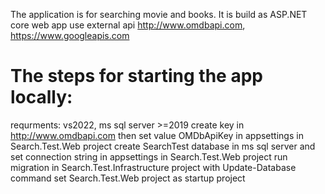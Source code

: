 The application is for searching movie and books.
It is build as ASP.NET core web app use external api  http://www.omdbapi.com, https://www.googleapis.com
# The steps for starting the app locally:
 requrments: vs2022, ms sql server >=2019
 create key in http://www.omdbapi.com then set value OMDbApiKey in appsettings in Search.Test.Web project 
 create SearchTest database in ms sql server and set connection string in appsettings in Search.Test.Web project 
 run migration in Search.Test.Infrastructure project with Update-Database command
 set Search.Test.Web project as startup project
